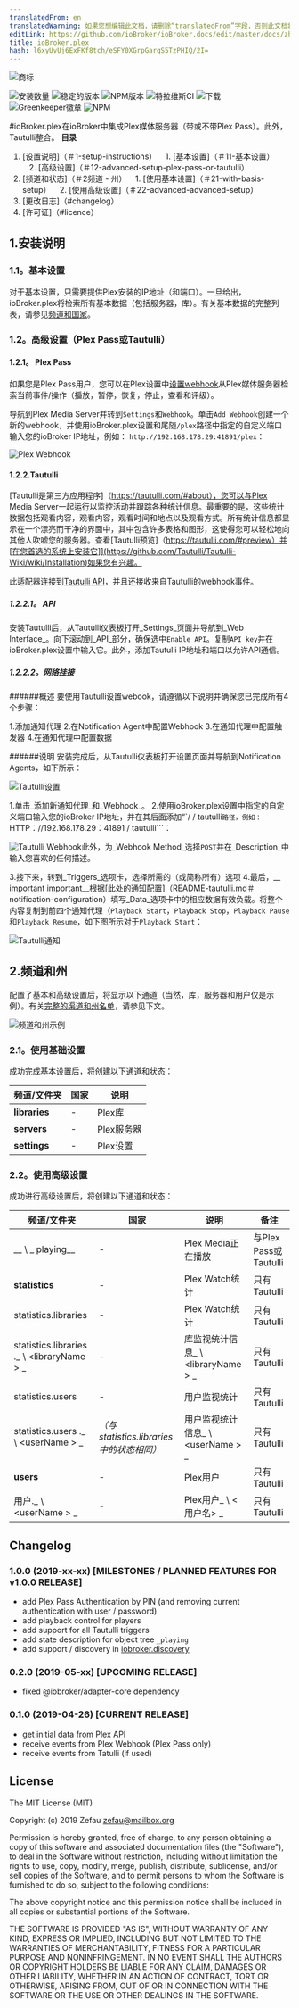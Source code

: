 ```yaml
---
translatedFrom: en
translatedWarning: 如果您想编辑此文档，请删除“translatedFrom”字段，否则此文档将再次自动翻译
editLink: https://github.com/ioBroker/ioBroker.docs/edit/master/docs/zh-cn/adapterref/iobroker.plex/README.md
title: ioBroker.plex
hash: l6xyUvUj6ExFKf8tch/eSFY0XGrpGarqS5TzPHIQ/2I=
---
```

![商标](../../../en/adapterref/iobroker.plex/admin/plex.jpg)

![安装数量](http://iobroker.live/badges/plex-installed.svg)
![稳定的版本](http://iobroker.live/badges/plex-stable.svg)
![NPM版本](http://img.shields.io/npm/v/iobroker.plex.svg)
![特拉维斯CI](https://travis-ci.org/Zefau/ioBroker.plex.svg?branch=master)
![下载](https://img.shields.io/npm/dm/iobroker.plex.svg)
![Greenkeeper徽章](https://badges.greenkeeper.io/Zefau/ioBroker.plex.svg)
![NPM](https://nodei.co/npm/iobroker.plex.png?downloads=true)

#ioBroker.plex在ioBroker中集成Plex媒体服务器（带或不带Plex Pass）。此外，Tautulli整合。
**目录**

1. [设置说明]（＃1-setup-instructions）
   1. [基本设置]（＃11-基本设置）
   2. [高级设置]（＃12-advanced-setup-plex-pass-or-tautulli）
2. [频道和状态]（＃2频道 - 州）
   1. [使用基本设置]（＃21-with-basis-setup）
   2. [使用高级设置]（＃22-advanced-advanced-setup）
3. [更改日志]（#changelog）
4. [许可证]（#licence）

## 1.安装说明
### 1.1。基本设置
对于基本设置，只需要提供Plex安装的IP地址（和端口）。一旦给出，ioBroker.plex将检索所有基本数据（包括服务器，库）。有关基本数据的完整列表，请参见[频道和国家](#21-with-basis-setup)。

### 1.2。高级设置（Plex Pass或Tautulli）
#### 1.2.1。 Plex Pass
如果您是Plex Pass用户，您可以在Plex设置中[设置webhook](https://support.plex.tv/articles/115002267687-webhooks/#toc-0)从Plex媒体服务器检索当前事件/操作（播放，暂停，恢复，停止，查看和评级）。

导航到Plex Media Server并转到```Settings```和```Webhook```。单击```Add Webhook```创建一个新的webhook，并使用ioBroker.plex设置和尾随```/plex```路径中指定的自定义端口输入您的ioBroker IP地址，例如： ```http://192.168.178.29:41891/plex```：

![Plex Webhook](../../../en/adapterref/iobroker.plex/img/screenshot_plex-webhook.png)

#### 1.2.2.Tautulli
[Tautulli是第三方应用程序]（https://tautulli.com/#about），您可以与Plex Media Server一起运行以监控活动并跟踪各种统计信息。最重要的是，这些统计数据包括观看内容，观看内容，观看时间和地点以及观看方式。所有统计信息都显示在一个漂亮而干净的界面中，其中包含许多表格和图形，这使得您可以轻松地向其他人吹嘘您的服务器。查看[Tautulli预览]（https://tautulli.com/#preview）并[在您首选的系统上安装它]](https://github.com/Tautulli/Tautulli-Wiki/wiki/Installation)如果您有兴趣。

此适配器连接到[Tautulli API](https://github.com/Tautulli/Tautulli/blob/master/API.md)，并且还接收来自Tautulli的webhook事件。

##### 1.2.2.1。 API
安装Tautulli后，从Tautulli仪表板打开_Settings_页面并导航到_Web Interface_。向下滚动到_API_部分，确保选中```Enable API```。复制```API key```并在ioBroker.plex设置中输入它。此外，添加Tautulli IP地址和端口以允许API通信。

##### 1.2.2.2。网络挂接
######概述
要使用Tautulli设置webook，请遵循以下说明并确保您已完成所有4个步骤：

1.添加通知代理
2.在Notification Agent中配置Webhook
3.在通知代理中配置触发器
4.在通知代理中配置数据

######说明
安装完成后，从Tautulli仪表板打开设置页面并导航到Notification Agents，如下所示：

![Tautulli设置](../../../en/adapterref/iobroker.plex/img/screenshot_tautulli-settings.png)

1.单击_添加新通知代理_和_Webhook_。
2.使用ioBroker.plex设置中指定的自定义端口输入您的ioBroker IP地址，并在其后面添加“`/ / tautulli```路径，例如： ```HTTP：//192.168.178.29：41891 / tautulli```：

![Tautulli Webhook](../../../en/adapterref/iobroker.plex/img/screenshot_tautulli-webhook.png)此外，为_Webhook Method_选择```POST```并在_Description_中输入您喜欢的任何描述。

3.接下来，转到_Triggers_选项卡，选择所需的（或简称所有）选项
4.最后，__ important important__根据[此处的通知配置]（README-tautulli.md＃notification-configuration）填写_Data_选项卡中的相应数据有效负载。将整个内容复制到前四个通知代理（```Playback Start```，```Playback Stop```，```Playback Pause```和```Playback Resume```，如下图所示对于```Playback Start```：

   ![Tautulli通知](../../../en/adapterref/iobroker.plex/img/screenshot_tautulli-notification.png)

## 2.频道和州
配置了基本和高级设置后，将显示以下通道（当然，库，服务器和用户仅是示例）。有关[完整的渠道和州名单](#21-with-basis-setup)，请参见下文。

![频道和州示例](../../../en/adapterref/iobroker.plex/img/screenshot_plex-states.jpg)

### 2.1。使用基础设置
成功完成基本设置后，将创建以下通道和状态：

|频道/文件夹|国家|说明|
| ------- | ----- | ----------- |
| __libraries__ | -  | Plex库|
| __servers__ | -  | Plex服务器|
| __settings__ | -  | Plex设置|

### 2.2。使用高级设置
成功进行高级设置后，将创建以下通道和状态：

|频道/文件夹|国家|说明|备注|
| ------- | ----- | ----------- | ------ |
| __ \ _ playing__ | -  | Plex Media正在播放|与Plex Pass或Tautulli |
| __statistics__ | -  | Plex Watch统计|只有Tautulli |
| statistics.libraries | -  | Plex Watch统计|只有Tautulli |
| statistics.libraries ._ \ <libraryName \> _ | -  |库监视统计信息_ \ <libraryName \> _ |只有Tautulli |
| statistics.users | -  |用户监视统计|只有Tautulli |
| statistics.users ._ \ <userName \> _ | _（与statistics.libraries中的状态相同）_ |用户监视统计信息_ \ <userName \> _ |只有Tautulli |
| __users__ | -  | Plex用户|只有Tautulli |
|用户._ \ <userName \> _ | -  | Plex用户_ \ <用户名\> _ |只有Tautulli |

## Changelog

### 1.0.0 (2019-xx-xx) [MILESTONES / PLANNED FEATURES FOR v1.0.0 RELEASE]
- add Plex Pass Authentication by PIN (and removing current authentication with user / password)
- add playback control for players
- add support for all Tautulli triggers
- add state description for object tree ```_playing```
- add support / discovery in [iobroker.discovery](https://github.com/ioBroker/ioBroker.discovery)

### 0.2.0 (2019-05-xx) [UPCOMING RELEASE]
- fixed @iobroker/adapter-core dependency

### 0.1.0 (2019-04-26) [CURRENT RELEASE]
- get initial data from Plex API
- receive events from Plex Webhook (Plex Pass only)
- receive events from Tatulli (if used)

## License
The MIT License (MIT)

Copyright (c) 2019 Zefau <zefau@mailbox.org>

Permission is hereby granted, free of charge, to any person obtaining a copy
of this software and associated documentation files (the "Software"), to deal
in the Software without restriction, including without limitation the rights
to use, copy, modify, merge, publish, distribute, sublicense, and/or sell
copies of the Software, and to permit persons to whom the Software is
furnished to do so, subject to the following conditions:

The above copyright notice and this permission notice shall be included in
all copies or substantial portions of the Software.

THE SOFTWARE IS PROVIDED "AS IS", WITHOUT WARRANTY OF ANY KIND, EXPRESS OR
IMPLIED, INCLUDING BUT NOT LIMITED TO THE WARRANTIES OF MERCHANTABILITY,
FITNESS FOR A PARTICULAR PURPOSE AND NONINFRINGEMENT. IN NO EVENT SHALL THE
AUTHORS OR COPYRIGHT HOLDERS BE LIABLE FOR ANY CLAIM, DAMAGES OR OTHER
LIABILITY, WHETHER IN AN ACTION OF CONTRACT, TORT OR OTHERWISE, ARISING FROM,
OUT OF OR IN CONNECTION WITH THE SOFTWARE OR THE USE OR OTHER DEALINGS IN
THE SOFTWARE.